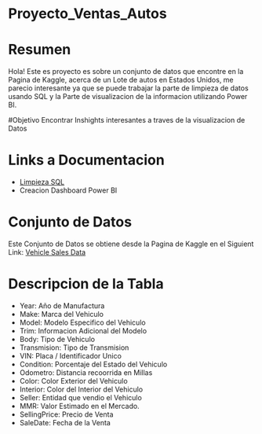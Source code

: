 # Proyecto_Ventas_Autos

# Resumen
Hola!
Este es proyecto es sobre un conjunto de datos que encontre en la Pagina de Kaggle, acerca de un Lote de autos en Estados Unidos, me parecio interesante ya que se puede trabajar la parte de limpieza de datos usando SQL y la Parte de visualizacion de la informacion utilizando Power BI.

#Objetivo
Encontrar Inshights interesantes a traves de la visualizacion de Datos

# Links a Documentacion
  -  [Limpieza SQL](https://github.com/joorge20/Proyecto_Ventas_Autos/blob/main/1_Limpieza_SQL.md)
  -  Creacion Dashboard Power BI

# Conjunto de Datos
Este Conjunto de Datos se obtiene desde la Pagina de Kaggle en el Siguient Link: [Vehicle Sales Data](https://www.kaggle.com/datasets/syedanwarafridi/vehicle-sales-data)

#  Descripcion de la Tabla
-  Year: Año de Manufactura
-  Make: Marca del Vehiculo
-  Model: Modelo Especifico del Vehiculo
-  Trim: Informacion Adicional del Modelo
-  Body: Tipo de Vehiculo
-  Transmision: Tipo de Transmision
-  VIN: Placa / Identificador Unico
-  Condition: Porcentaje del Estado del Vehiculo
-  Odometro: Distancia recoorrida en Millas
-  Color: Color Exterior del Vehiculo
-  Interior: Color del Interior del Vehiculo
-  Seller: Entidad que vendio el Vehiculo
-  MMR: Valor Estimado en el Mercado.
-  SellingPrice: Precio de Venta
-  SaleDate: Fecha de la Venta
